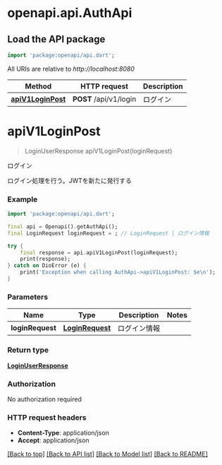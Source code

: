 # openapi.api.AuthApi

## Load the API package
```dart
import 'package:openapi/api.dart';
```

All URIs are relative to *http://localhost:8080*

Method | HTTP request | Description
------------- | ------------- | -------------
[**apiV1LoginPost**](AuthApi.md#apiv1loginpost) | **POST** /api/v1/login | ログイン


# **apiV1LoginPost**
> LoginUserResponse apiV1LoginPost(loginRequest)

ログイン

ログイン処理を行う。JWTを新たに発行する

### Example
```dart
import 'package:openapi/api.dart';

final api = Openapi().getAuthApi();
final LoginRequest loginRequest = ; // LoginRequest | ログイン情報

try {
    final response = api.apiV1LoginPost(loginRequest);
    print(response);
} catch on DioError (e) {
    print('Exception when calling AuthApi->apiV1LoginPost: $e\n');
}
```

### Parameters

Name | Type | Description  | Notes
------------- | ------------- | ------------- | -------------
 **loginRequest** | [**LoginRequest**](LoginRequest.md)| ログイン情報 | 

### Return type

[**LoginUserResponse**](LoginUserResponse.md)

### Authorization

No authorization required

### HTTP request headers

 - **Content-Type**: application/json
 - **Accept**: application/json

[[Back to top]](#) [[Back to API list]](../README.md#documentation-for-api-endpoints) [[Back to Model list]](../README.md#documentation-for-models) [[Back to README]](../README.md)

